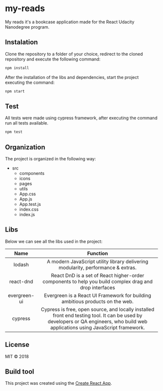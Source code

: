 # my-reads
 My reads it's a bookcase application  made for the React Udacity Nanodegree program.

## Instalation

Clone the repository to a folder of your choice, redirect to the cloned repository and execute the following command:

```javascript
npm install
```
After the installation of the libs and dependencies, start the project executing the command:

```javascript
npm start
```
## Test
All tests were made using cypress framework, after executing the command run all tests available.
```javascript
npm test
```

## Organization

The project is organized in the following way:

- src    
  - components
  - icons
  - pages
  - utils
  - App.css
  - App.js
  - App.test.js
  - index.css
  - index.js

## Libs

Below we can see all the libs used in the project:

Name | Function
|:---:| :-----:|
lodash | A modern JavaScript utility library delivering modularity, performance & extras.
react-dnd | React DnD is a set of React higher-order components to help you build complex drag and drop interfaces
evergreen-ui | Evergreen is a React UI Framework for building ambitious products on the web.
cypress | Cypress is free, open source, and locally installed front end testing tool. It can be used by developers or QA engineers, who build web applications using JavaScript framework.


## License

MIT © 2018

## Build tool

This project was created using the [Create React App](https://github.com/facebookincubator/create-react-app).
